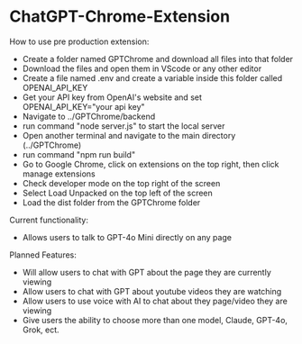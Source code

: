 # ChatGPT-Chrome-Extension

How to use pre production extension:
  - Create a folder named GPTChrome and download all files into that folder
  - Download the files and open them in VScode or any other editor
  - Create a file named .env and create a variable inside this folder called OPENAI_API_KEY
  - Get your API key from OpenAI's website and set OPENAI_API_KEY="your api key"
  - Navigate to ../GPTChrome/backend
  - run command "node server.js" to start the local server
  - Open another terminal and navigate to the main directory (../GPTChrome)
  - run command "npm run build"
  - Go to Google Chrome, click on extensions on the top right, then click manage extensions
  - Check developer mode on the top right of the screen
  - Select Load Unpacked on the top left of the screen
  - Load the dist folder from the GPTChrome folder




Current functionality:
  - Allows users to talk to GPT-4o Mini directly on any page



Planned Features:
  - Will allow users to chat with GPT about the page they are currently viewing
  - Allow users to chat with GPT about youtube videos they are watching
  - Allow users to use voice with AI to chat about they page/video they are viewing
  - Give users the ability to choose more than one model, Claude, GPT-4o, Grok, ect.
